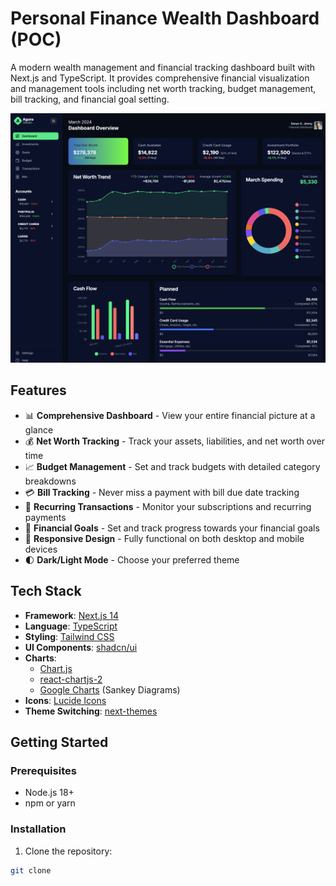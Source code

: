 # Personal Finance Wealth Dashboard (POC)

A modern wealth management and financial tracking dashboard built with Next.js and TypeScript. It provides comprehensive financial visualization and management tools including net worth tracking, budget management, bill tracking, and financial goal setting.

![Agora Wealth Dashboard](./img/dashboard02.png)

## Features

- 📊 **Comprehensive Dashboard** - View your entire financial picture at a glance
- 💰 **Net Worth Tracking** - Track your assets, liabilities, and net worth over time
- 📈 **Budget Management** - Set and track budgets with detailed category breakdowns
- 💳 **Bill Tracking** - Never miss a payment with bill due date tracking
- 🔄 **Recurring Transactions** - Monitor your subscriptions and recurring payments
- 🎯 **Financial Goals** - Set and track progress towards your financial goals
- 📱 **Responsive Design** - Fully functional on both desktop and mobile devices
- 🌓 **Dark/Light Mode** - Choose your preferred theme

## Tech Stack

- **Framework**: [Next.js 14](https://nextjs.org/)
- **Language**: [TypeScript](https://www.typescriptlang.org/)
- **Styling**: [Tailwind CSS](https://tailwindcss.com/)
- **UI Components**: [shadcn/ui](https://ui.shadcn.com/)
- **Charts**: 
  - [Chart.js](https://www.chartjs.org/)
  - [react-chartjs-2](https://react-chartjs-2.js.org/)
  - [Google Charts](https://developers.google.com/chart) (Sankey Diagrams)
- **Icons**: [Lucide Icons](https://lucide.dev/)
- **Theme Switching**: [next-themes](https://github.com/pacocoursey/next-themes)

## Getting Started

### Prerequisites

- Node.js 18+ 
- npm or yarn

### Installation

1. Clone the repository:

```bash
git clone
